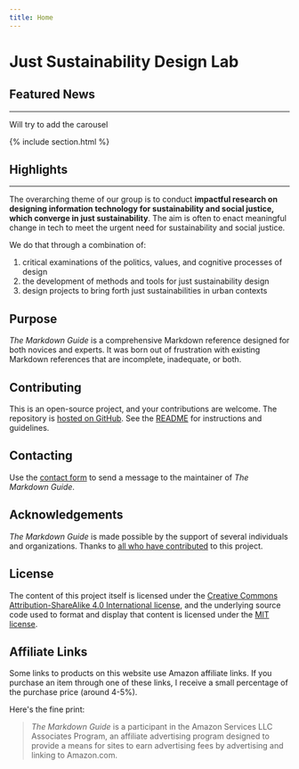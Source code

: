 ```yaml
---
title: Home
---
```

# Just Sustainability Design Lab

## Featured News
---
Will try to add the carousel 

{% include section.html %}

## Highlights
---

The overarching theme of our group is to conduct  **impactful research on designing information technology for sustainability and social justice, which converge in just sustainability**. The aim is often to enact meaningful change in tech to meet the urgent need for sustainability and social justice. 

We do that through a combination of:
1. critical examinations of the politics, values, and cognitive processes of design
2. the development of methods and tools for just sustainability design 
3. design projects to bring forth just sustainabilities in urban contexts

## Purpose

*The Markdown Guide* is a comprehensive Markdown reference designed for both novices and experts. It was born out of frustration with existing Markdown references that are incomplete, inadequate, or both.

## Contributing

This is an open-source project, and your contributions are welcome. The repository is [hosted on GitHub](https://github.com/mattcone/markdown-guide). See the [README](https://github.com/mattcone/markdown-guide/blob/master/README.md) for instructions and guidelines.

## Contacting

Use the [contact form](/contact) to send a message to the maintainer of *The Markdown Guide*.

## Acknowledgements

*The Markdown Guide* is made possible by the support of several individuals and organizations. Thanks to [all who have contributed](https://github.com/mattcone/markdown-guide/graphs/contributors) to this project.

## License

The content of this project itself is licensed under the [Creative Commons Attribution-ShareAlike 4.0 International license](https://creativecommons.org/licenses/by-sa/4.0/), and the underlying source code used to format and display that content is licensed under the [MIT license](https://github.com/mattcone/markdown-guide/blob/master/LICENSE.txt).

## Affiliate Links

Some links to products on this website use Amazon affiliate links. If you purchase an item through one of these links, I receive a small percentage of the purchase price (around 4-5%).

Here's the fine print: 

> *The Markdown Guide* is a participant in the Amazon Services LLC Associates Program, an affiliate advertising program designed to provide a means for sites to earn advertising fees by advertising and linking to Amazon.com.








